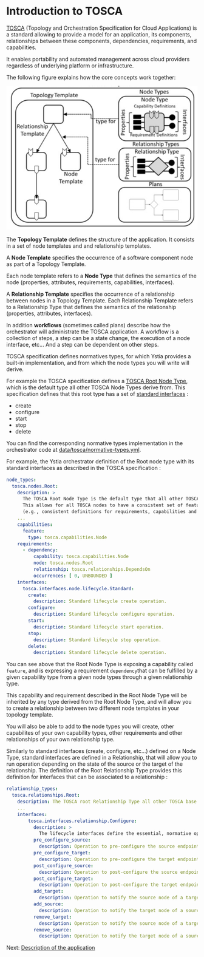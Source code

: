 # Introduction to TOSCA

[TOSCA](https://docs.oasis-open.org/tosca/TOSCA-Simple-Profile-YAML/v1.2/os/TOSCA-Simple-Profile-YAML-v1.2-os.html) (Topology
and Orchestration Specification for Cloud Applications) is a standard allowing to provide a model for an application, its components, relationships between these components, dependencies, requirements, and capabilities.

It enables portability and automated management across cloud providers regardless of underlying platform or infrastructure.

The following figure explains how the core concepts work together:

![TOSCA figure](images/tosca.png)

The **Topology Template** defines the structure of the application. It consists in a set of node templates and and relationship templates.

A **Node Template** specifies the occurrence of a software component node as part of a Topology Template.

Each node template refers to a **Node Type** that defines the semantics of the node (properties, attributes, requirements, capabilities, interfaces).

A **Relationship Template** specifies the occurrence of a relationship between nodes in a Topology Template. Each Relationship Template refers to a Relationship Type that defines the semantics of the relationship (properties, attributes, interfaces).

In addition **workflows** (sometimes called plans) describe how the orchestrator will administrate the TOSCA application. A workflow is a collection of steps, a step can be a state change, the execution of a node interface, etc... And a step can be dependent on other steps.

TOSCA specification defines normatives types, for which Ystia provides a built-in implementation, and from which the node types you will write will derive.

For example the TOSCA specification defines a [TOSCA Root Node Type](https://docs.oasis-open.org/tosca/TOSCA-Simple-Profile-YAML/v1.2/os/TOSCA-Simple-Profile-YAML-v1.2-os.html#_Toc528072956), which is the default type all other TOSCA Node Types derive from.
This specification defines that this root type has a set of [standard interfaces](https://docs.oasis-open.org/tosca/TOSCA-Simple-Profile-YAML/v1.2/os/TOSCA-Simple-Profile-YAML-v1.2-os.html#DEFN_TYPE_ITFC_NODE_LIFECYCLE_STANDARD) :
* create
* configure
* start
* stop
* delete

You can find the corresponding normative types implementation in the orchestrator code at [data/tosca/normative-types.yml](https://github.com/ystia/yorc/blob/develop/data/tosca/normative-types.yml).

For example, the Ystia orchestrator definition of the Root node type with its standard interfaces as described in the TOSCA specification :

```yaml
node_types:
  tosca.nodes.Root:
    description: >
      The TOSCA Root Node Type is the default type that all other TOSCA base Node Types derive from.
      This allows for all TOSCA nodes to have a consistent set of features for modeling and management
      (e.g., consistent definitions for requirements, capabilities and lifecycle interfaces).
    ...
    capabilities:
      feature:
        type: tosca.capabilities.Node
    requirements:
      - dependency:
          capability: tosca.capabilities.Node
          node: tosca.nodes.Root
          relationship: tosca.relationships.DependsOn
          occurrences: [ 0, UNBOUNDED ]
    interfaces:
      tosca.interfaces.node.lifecycle.Standard:
        create:
          description: Standard lifecycle create operation.
        configure:
          description: Standard lifecycle configure operation.
        start:
          description: Standard lifecycle start operation.
        stop:
          description: Standard lifecycle stop operation.
        delete:
          description: Standard lifecycle delete operation.
```

You can see above that the Root Node Type is exposing a capability called `feature`, and is expressing a requirement `dependency`that can be fulfilled by a given capability type from a given node types through a given relationship type.

This capability and requirement described in the Root Node Type will be inherited by any type derived from the Root Node Type, and will allow you to create a relationship between two different node templates in your topology template.

You will also be able to add to the node types you will create, other capabilites of your own capability types, other requirements and other relationships of your own relationship type.
 
Similarly to standard interfaces (create, configure, etc...) defined on a Node Type, standard interfaces are defined in a Relationship, that will allow you to run operation depending on the state of the source or the target of the relationship.
The definition of the Root Relationship Type provides this definition for interfaces that can be associated to a relationship :

```yaml
relationship_types:
  tosca.relationships.Root:
    description: The TOSCA root Relationship Type all other TOSCA base Relationship Types derive from
    ...
    interfaces:
        tosca.interfaces.relationship.Configure:
          description: >
            The lifecycle interfaces define the essential, normative operations that each TOSCA Relationship Types may support.
          pre_configure_source:
            description: Operation to pre-configure the source endpoint.
          pre_configure_target:
            description: Operation to pre-configure the target endpoint.
          post_configure_source:
            description: Operation to post-configure the source endpoint.
          post_configure_target:
            description: Operation to post-configure the target endpoint.
          add_target:
            description: Operation to notify the source node of a target node being added via a relationship.
          add_source:
            description: Operation to notify the target node of a source node which is now available via a relationship.
          remove_target:
            description: Operation to notify the source node of a target node being removed from a relationship.
          remove_source:
            description: Operation to notify the target node of a source node being removed from a relationship.
```

Next: [Description of the application](description.md)
